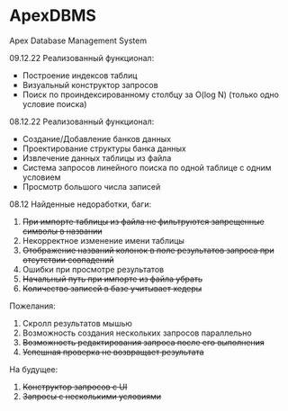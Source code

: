 # ApexDBMS
Apex Database Management System

09.12.22
Реализованный функционал:
<ul type="square">
    <li>Построение индексов таблиц</li>
    <li>Визуальный конструктор запросов</li>
    <li>Поиск по проиндексированному столбцу за O(log N) (только одно условие поиска)</li>
</ul>


08.12.22
Реализованный функционал:
<ul type="square">
    <li>Создание/Добавление банков данных</li>
    <li>Проектирование структуры банка данных</li>
    <li>Извлечение данных таблицы из файла</li>
    <li>Система запросов линейного поиска по одной таблице с одним условием</li>
    <li>Просмотр большого числа записей</li>
</ul>


08.12 Найденные недоработки, баги:
1. <del>При импорте таблицы из файла не фильтруются запрещенные символы в названии</del>
2. Некорректное изменение имени таблицы
3. <del>Отображение названий колонок в поле результатов запроса при отсутствии совпадений</del>
4. Ошибки при просмотре результатов
5. <del>Начальный путь при импорте из файла убрать</del>
6. <del>Количество записей в базе учитывает хедеры</del>

Пожелания:
1. Скролл результатов мышью
2. Возможность создания нескольких запросов параллельно
3. <del>Возможность редактирования запроса после его выполнения</del>
4. <del>Успешная проверка не возвращает результата<del>

На будущее:
1. <del>Конструктор запросов с UI</del>
2. <del>Запросы с несколькими условиями</del>
